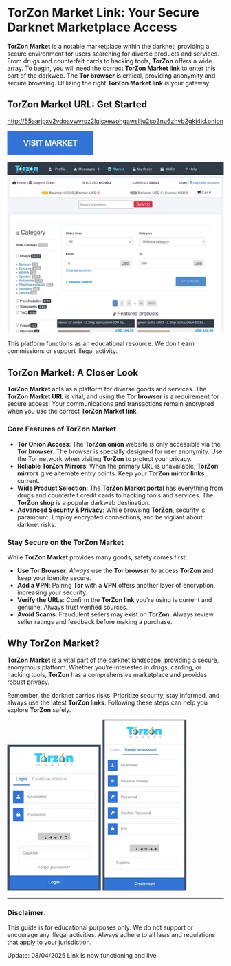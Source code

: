 # TorZon Market Link: Your Secure Darknet Marketplace Access

**TorZon Market** is a notable marketplace within the darknet, providing a secure environment for users searching for diverse products and services. From drugs and counterfeit cards to hacking tools, **TorZon** offers a wide array. To begin, you will need the correct **TorZon Market link** to enter this part of the darkweb. The **Tor browser** is critical, providing anonymity and secure browsing. Utilizing the right **TorZon Market link** is your gateway.

## TorZon Market URL: Get Started

http://55aarjpxv2vdoavwvroz2lqjcxewohgawsllju2so3nu6zhvb2gkj4id.onion

[<img src="/external/init.webp" width="200">](http://55aarjpxv2vdoavwvroz2lqjcxewohgawsllju2so3nu6zhvb2gkj4id.onion)

<a href="http://55aarjpxv2vdoavwvroz2lqjcxewohgawsllju2so3nu6zhvb2gkj4id.onion"><img src="/external/setup.webp" alt="TorZon Market URL" style="max-width: 100%;"></a>

This platform functions as an educational resource. We don’t earn commissions or support illegal activity.

## TorZon Market: A Closer Look

**TorZon Market** acts as a platform for diverse goods and services. The **TorZon Market URL** is vital, and using the **Tor browser** is a requirement for secure access. Your communications and transactions remain encrypted when you use the correct **TorZon Market link**.

### Core Features of TorZon Market

-   **Tor Onion Access**: The **TorZon onion** website is only accessible via the **Tor browser**. The browser is specially designed for user anonymity. Use the Tor network when visiting **TorZon** to protect your privacy.
-   **Reliable TorZon Mirrors**: When the primary URL is unavailable, **TorZon mirrors** give alternate entry points. Keep your **TorZon mirror links** current.
-   **Wide Product Selection**: The **TorZon Market portal** has everything from drugs and counterfeit credit cards to hacking tools and services. The **TorZon shop** is a popular darkweb destination.
-   **Advanced Security & Privacy**: While browsing **TorZon**, security is paramount. Employ encrypted connections, and be vigilant about darknet risks.

### Stay Secure on the TorZon Market

While **TorZon Market** provides many goods, safety comes first:

-   **Use Tor Browser**: *Always* use the **Tor browser** to access **TorZon** and keep your identity secure.
-   **Add a VPN**: Pairing **Tor** with a **VPN** offers another layer of encryption, increasing your security.
-   **Verify the URLs**: Confirm the **TorZon link** you're using is current and genuine. Always trust verified sources.
-   **Avoid Scams**: Fraudulent sellers may exist on **TorZon**. Always review seller ratings and feedback before making a purchase.

## Why TorZon Market?

**TorZon Market** is a vital part of the darknet landscape, providing a secure, anonymous platform. Whether you’re interested in drugs, carding, or hacking tools, **TorZon** has a comprehensive marketplace and provides robust privacy.

Remember, the darknet carries risks. Prioritize security, stay informed, and always use the latest **TorZon links**. Following these steps can help you explore **TorZon** safely.

<a href="http://55aarjpxv2vdoavwvroz2lqjcxewohgawsllju2so3nu6zhvb2gkj4id.onion"><img src="/external/frame.webp" alt="TorZon Market Login" style="max-width: 100%;"></a>
<a href="http://55aarjpxv2vdoavwvroz2lqjcxewohgawsllju2so3nu6zhvb2gkj4id.onion"><img src="/external/array.webp" alt="TorZon Market Register" style="max-width: 100%;"></a>

---

### Disclaimer:

This guide is for educational purposes only. We do not support or encourage any illegal activities. Always adhere to all laws and regulations that apply to your jurisdiction.

Update:  08/04/2025 Link is now functioning and live